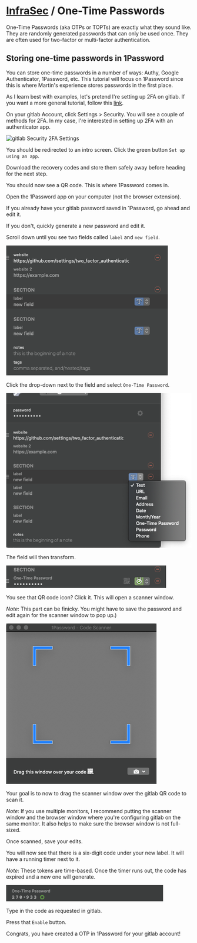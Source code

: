 # [InfraSec](../README.md) / One-Time Passwords

One-Time Passwords (aka OTPs or TOPTs) are exactly what they sound like. They are randomly generated passwords that can only be used once. They are often used for two-factor or multi-factor authentication.

## Storing one-time passwords in 1Password

You can store one-time passwords in a number of ways: Authy, Google Authenticator, 1Password, etc. This tutorial will focus on 1Password since this is where Martin's experience stores passwords in the first place.

As I learn best with examples, let's pretend I're setting up 2FA on gitlab. If you want a more general tutorial, follow this [link](https://support.1password.com/one-time-passwords/).

On your gitlab Account, click Settings > Security. You will see a couple of methods for 2FA. In my case, I're interested in setting up 2FA with an authenticator app.

![gitlab Security 2FA Settings](images/gitlab-2fa.png "gitlab Security 2FA")

You should be redirected to an intro screen. Click the green button `Set up using an app`.

Download the recovery codes and store them safely away before heading for the next step.

You should now see a QR code. This is where 1Password comes in.

Open the 1Password app on your computer (not the browser extension).

If you already have your gitlab password saved in 1Password, go ahead and edit it.

If you don't, quickly generate a new password and edit it.

Scroll down until you see two fields called `label` and `new field`.

![1Password Empty Field](images/1password-empty-field.png "1Password Empty Field")

Click the drop-down next to the field and select `One-Time Password`.

![1Password Field Dropdown](images/1password-field-dropdown.png "1Password Field Dropdown")

The field will then transform.

![1Password Transformed Field](images/1password-transformed-field.png "1Password Transformed Field")

You see that QR code icon? Click it. This will open a scanner window.

_Note_: This part can be finicky. You might have to save the password and edit again for the scanner window to pop up.)

![1Password Scanner Window](images/1password-scanner-window.png "1Password Scanner Window")

Your goal is to now to drag the scanner window over the gitlab QR code to scan it.

_Note_: If you use multiple monitors, I recommend putting the scanner window and the browser window where you're configuring gitlab on the same monitor. It also helps to make sure the browser window is not full-sized.

Once scanned, save your edits.

You will now see that there is a six-digit code under your new label. It will have a running timer next to it.

_Note_: These tokens are time-based. Once the timer runs out, the code has expired and a new one will generate.

![1Password One True Pairing](images/1password-otp.png "1Password OTP")

Type in the code as requested in gitlab.

Press that `Enable` button.

Congrats, you have created a OTP in 1Password for your gitlab account!
